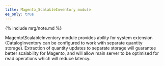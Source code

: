 ```yaml
---
title: Magento_ScalableInventory module
ee_only: true
---
```


{% include mrg/note.md %}

Magento\ScalableInventory module provides ability for system extension (CatalogInventory can be configured to work with separate quantity storage).
Extraction of quantity updates to separate storage will guarantee better scalability for Magento,
and will allow main server to be optimised for read operations which will reduce latency.

